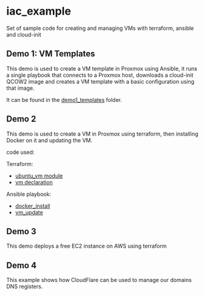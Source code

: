 # iac_example
Set of sample code for creating and managing VMs with terraform, ansible and cloud-init


## Demo 1: VM Templates
This demo is used to create a VM template in Proxmox using Ansible, it runs a single playbook that connects to a Proxmox host, downloads a cloud-init QCOW2 image and creates a VM template with a basic configuration using that image.

It can be found in the [demo1_templates](demo1_templates) folder.

## Demo 2
This demo is used to create a VM in Proxmox using terraform, then installing Docker on it and updating the VM.

code used:

Terraform:
- [ubuntu_vm module](terraform/modules/ubuntu_vm)
- [vm declaration](terraform/instances/docker_example_vm)

Ansible playbook:
- [docker_install](ansible/docker_install_example/)
- [vm_update](ansible/vm_update_example/)

## Demo 3
This demo deploys a free EC2 instance on AWS using terraform

## Demo 4
This example shows how CloudFlare can be used to manage our domains DNS registers. 

